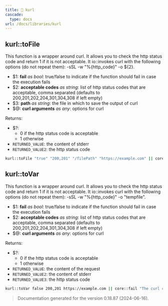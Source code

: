 ```yaml
---
title: 📂 kurl
cascade:
  type: docs
url: /docs/libraries/kurl
---
```


##  kurl::toFile

This function is a wrapper around curl.
It allows you to check the http status code and return 1 if it is not acceptable.
It io::invokes curl with the following options (do not repeat them): -sSL -w "%{http_code}" -o ${2}.

- $1: **fail** _as bool_:
     true/false to indicate if the function should fail in case the execution fails
- $2: **acceptable codes** _as string_:
     list of http status codes that are acceptable, comma separated
     (defaults to 200,201,202,204,301,304,308 if left empty)
- $3: **path** _as string_:
     the file in which to save the output of curl
- $@: **curl arguments** _as any_:
     options for curl

Returns:

- $?:
  - 0 if the http status code is acceptable
  - 1 otherwise
- `RETURNED_VALUE`: the content of stderr
- `RETURNED_VALUE2`: the http status code

```bash
kurl::toFile "true" "200,201" "/filePath" "https://example.com" || core::fail "The curl command failed."
```


## kurl::toVar

This function is a wrapper around curl.
It allows you to check the http status code and return 1 if it is not acceptable.
It io::invokes curl with the following options (do not repeat them): -sSL -w "%{http_code}" -o "tempfile".

- $1: **fail** _as bool_:
     true/false to indicate if the function should fail in case the execution fails
- $2: **acceptable codes** _as string_:
     list of http status codes that are acceptable, comma separated
     (defaults to 200,201,202,204,301,304,308 if left empty)
- $@: **curl arguments** _as any_:
     options for curl

Returns:

- $?:
  - 0 if the http status code is acceptable
  - 1 otherwise
- `RETURNED_VALUE`: the content of the request
- `RETURNED_VALUE2`: the content of stderr
- `RETURNED_VALUE3`: the http status code

```bash
kurl::toVar false 200,201 https://example.com || core::fail "The curl command failed."
```




> Documentation generated for the version 0.18.87 (2024-06-16).
